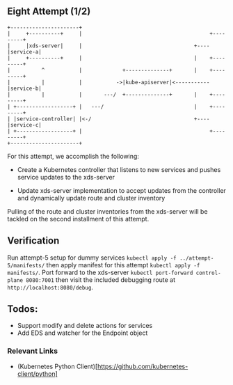 ## Eight Attempt (1/2)

```
+----------------------+
|     +----------+     |                                         +---------+
|     |xds-server|     |                                    +----|service-a|
|     +----------+     |                                    |    +---------+
|          ^           |             +--------------+       |    +---------+
|          |           |           ->|kube-apiserver|<-----------|service-b|
|          |           |       ---/  +--------------+       |    +---------+
| +------------------+ |   ---/                             |    +---------+
| |service-controller| |<-/                                 +----|service-c|
| +------------------+ |                                         +---------+
+----------------------+
```

For this attempt, we accomplish the following:

* Create a Kubernetes controller that listens to new services and pushes service updates to the xds-server

* Update xds-server implementation to accept updates from the controller and dynamically update route and cluster inventory

Pulling of the route and cluster inventories from the xds-server will be tackled on the second installment of this attempt.

## Verification

Run attempt-5 setup for dummy services `kubectl apply -f ../attempt-5/manifests/` then apply manifest for this attempt `kubectl apply -f manifests/`. Port forward to the xds-server `kubectl port-forward control-plane 8080:7001` then visit the included debugging route at `http://localhost:8080/debug`.

## Todos:

* Support modify and delete actions for services
* Add EDS and watcher for the Endpoint object

### Relevant Links

* (Kubernetes Python Client)[https://github.com/kubernetes-client/python]
